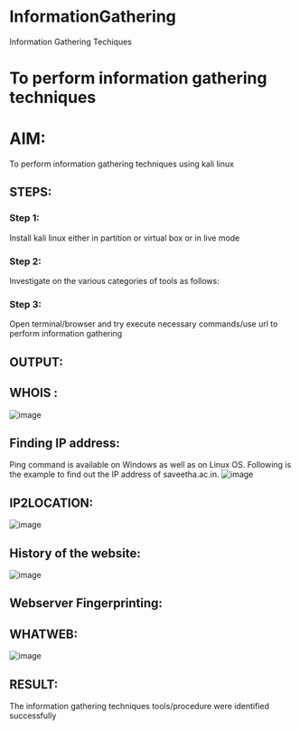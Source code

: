 # InformationGathering
Information Gathering Techiques

# To perform information gathering techniques

# AIM:

To perform information gathering techniques using kali linux 

## STEPS:

### Step 1:

Install kali linux either in partition or virtual box or in live mode

### Step 2:

Investigate on the various categories of tools as follows:

### Step 3:
Open terminal/browser and try execute necessary commands/use url to perform information gathering


## OUTPUT:
## WHOIS :
![image](https://github.com/user-attachments/assets/c7b88842-c2a3-4ccb-8f09-5a9d7732ece4)

## Finding IP address:
Ping command is available on Windows as well as on Linux OS. Following is the example to find out the IP address of saveetha.ac.in.
![image](https://github.com/user-attachments/assets/95453a8f-9ef8-46db-a6ec-11de7d331642)

## IP2LOCATION:
![image](https://github.com/user-attachments/assets/1d394a3d-0fa8-4a26-bd63-c3d2666e66ab)

## History of the website:
![image](https://github.com/user-attachments/assets/0fc25930-97d2-4ffa-9cad-2c76a16d610e)

## Webserver Fingerprinting:



## WHATWEB:
![image](https://github.com/user-attachments/assets/87e7e297-00cc-423a-a144-50d212029bfc)



## RESULT:
The information gathering techniques tools/procedure were  identified successfully
